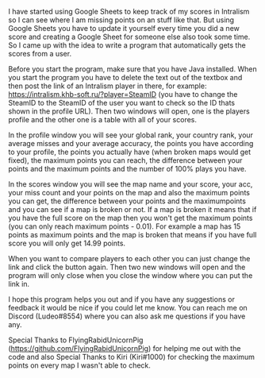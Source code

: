 I have started using Google Sheets to keep track of my scores in Intralism so I can see where I am missing points on an stuff like that. But using Google Sheets you have to update it yourself every time you did a new score and creating a Google Sheet for someone else also took some time. So I came up with the idea to write a program that automatically gets the scores from a user.

Before you start the program, make sure that you have Java installed. When you start the program you have to delete the text out of the textbox and then post the link of an Intralism player in there, for example: https://intralism.khb-soft.ru/?player=SteamID (you have to change the SteamID to the SteamID of the user you want to check so the ID thats shown in the profile URL). Then two windows will open, one is the players profile and the other one is a table with all of your scores. 
  
In the profile window you will see your global rank, your country rank, your average misses and your average accuracy, the points you have according to your profile, the points you actually have (when broken maps would get fixed), the maximum points you can reach, the difference between your points and the maximum points and the number of 100% plays you have.

In the scores window you will see the map name and your score, your acc, your miss count and your points on the map and also the maximum points you can get, the difference between your points and the maximumpoints and you can see if a map is broken or not. If a map is broken it means that if you have the full score on the map then you won't get the maximum points (you can only reach maximum points - 0.01). For example a map has 15 points as maximum points and the map is broken that means if you have full score you will only get 14.99 points.

When you want to compare players to each other you can just change the link and click the button again. Then two new windows will open and the program will only close when you close the window where you can put the link in.

I hope this program helps you out and if you have any suggestions or feedback it would be nice if you could let me know. You can reach me on Discord (Ludeo#8554) where you can also ask me questions if you have any.

Special Thanks to FlyingRabidUnicornPig (https://github.com/FlyingRabidUnicornPig) for helping me out with the code and also Special Thanks to Kiri (Kiri#1000) for checking the maximum points on every map I wasn't able to check.

